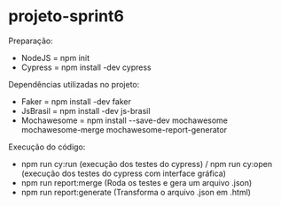 # projeto-sprint6

Preparação:

- NodeJS = npm init
- Cypress = npm install -dev cypress


Dependências utilizadas no projeto:

- Faker =  npm install -dev faker
- JsBrasil =  npm install -dev js-brasil
- Mochawesome =  npm install --save-dev mochawesome mochawesome-merge mochawesome-report-generator


Execução do código:

- npm run cy:run (execução dos testes do cypress)  /  npm run cy:open (execução dos testes do cypress com interface gráfica) 
- npm run report:merge (Roda os testes e gera um arquivo .json)
- npm run report:generate (Transforma o arquivo .json em .html)


